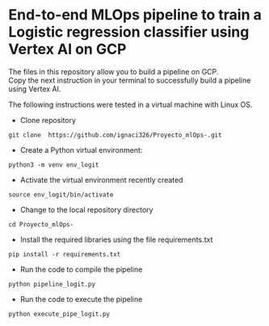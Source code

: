 # End-to-end MLOps pipeline to train a Logistic regression classifier using Vertex AI on GCP

The files in this repository allow you to build a  pipeline on GCP. \
Copy the next instruction in your terminal to successfully build a pipeline using Vertex AI.

The following instructions were tested in a virtual machine with Linux OS.

 - Clone repository 
```
git clone  https://github.com/ignaci326/Proyecto_mlOps-.git 
```
 - Create a Python virtual environment:
```
python3 -m venv env_logit
```
- Activate the virtual environment recently created
```
source env_logit/bin/activate
```
- Change to the local repository directory
```
cd Proyecto_mlOps-
```
- Install the required libraries using the file requirements.txt
```
pip install -r requirements.txt
```
- Run the code to compile the pipeline
```
python pipeline_logit.py
```
- Run the code to execute the pipeline
```
python execute_pipe_logit.py
```
